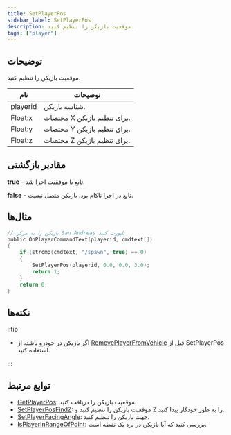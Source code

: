 ```yaml
---
title: SetPlayerPos
sidebar_label: SetPlayerPos
description: موقعیت بازیکن را تنظیم کنید.
tags: ["player"]
---
```


## توضیحات

موقعیت بازیکن را تنظیم کنید.

| نام     | توضیحات                    |
| -------- | ------------------------------ |
| playerid | شناسه بازیکن. |
| Float:x  | مختصات X برای تنظیم بازیکن.  |
| Float:y  | مختصات Y برای تنظیم بازیکن.  |
| Float:z  | مختصات Z برای تنظیم بازیکن.  |

## مقادیر بازگشتی

**true** - تابع با موفقیت اجرا شد.

**false** - تابع در اجرا ناکام بود. بازیکن متصل نیست.

## مثال‌ها

```c
// بازیکن را به مرکز San Andreas تلپورت کنید
public OnPlayerCommandText(playerid, cmdtext[])
{
    if (strcmp(cmdtext, "/spawn", true) == 0)
    {
        SetPlayerPos(playerid, 0.0, 0.0, 3.0);
        return 1;
    }
    return 0;
}
```

## نکته‌ها

::tip

- اگر بازیکن در خودرو باشد، از [RemovePlayerFromVehicle](RemovePlayerFromVehicle) قبل از SetPlayerPos استفاده کنید.

:::

## توابع مرتبط

- [GetPlayerPos](GetPlayerPos): موقعیت بازیکن را دریافت کنید.
- [SetPlayerPosFindZ](SetPlayerPosFindZ): موقعیت بازیکن را تنظیم کنید و Z را به طور خودکار پیدا کنید.
- [SetPlayerFacingAngle](SetPlayerFacingAngle): جهت بازیکن را تنظیم کنید.
- [IsPlayerInRangeOfPoint](IsPlayerInRangeOfPoint): بررسی کنید که آیا بازیکن در برد یک نقطه است.